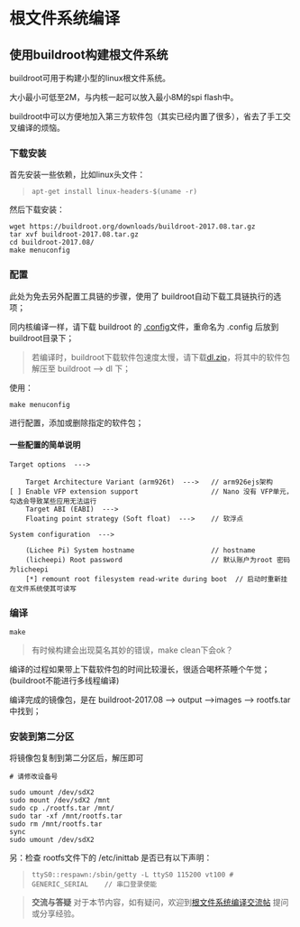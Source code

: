 根文件系统编译
==============

使用buildroot构建根文件系统
---------------------------

buildroot可用于构建小型的linux根文件系统。

大小最小可低至2M，与内核一起可以放入最小8M的spi flash中。

buildroot中可以方便地加入第三方软件包（其实已经内置了很多），省去了手工交叉编译的烦恼。

### 下载安装

首先安装一些依赖，比如linux头文件：

> `apt-get install linux-headers-$(uname -r)`

然后下载安装：

``` 
wget https://buildroot.org/downloads/buildroot-2017.08.tar.gz
tar xvf buildroot-2017.08.tar.gz
cd buildroot-2017.08/
make menuconfig
```

### 配置

此处为免去另外配置工具链的步骤，使用了 buildroot自动下载工具链执行的选项；

同内核编译一样，请下载 buildroot 的 [.config](https://fdvad021asfd8q.oss-cn-hangzhou.aliyuncs.com/migrate/buildroot.config)文件，重命名为 .config 后放到 buildroot目录下；


> 若编译时，buildroot下载软件包速度太慢，请下载[dl.zip](https://pan.baidu.com/s/1_tBdX9K7fOkH9JdXZ_MdiQ)，将其中的软件包解压至 buildroot --\> dl 下；

使用：

    make menuconfig

进行配置，添加或删除指定的软件包；

#### 一些配置的简单说明

    Target options  --->

        Target Architecture Variant (arm926t)  --->   // arm926ejs架构
    [ ] Enable VFP extension support                  // Nano 没有 VFP单元，勾选会导致某些应用无法运行
        Target ABI (EABI)  --->
        Floating point strategy (Soft float)  --->    // 软浮点

    System configuration  --->

        (Lichee Pi) System hostname                   // hostname
        (licheepi) Root password                      // 默认账户为root 密码为licheepi
        [*] remount root filesystem read-write during boot  // 启动时重新挂在文件系统使其可读写 

### 编译

    make

>有时候构建会出现莫名其妙的错误，make clean下会ok？

编译的过程如果带上下载软件包的时间比较漫长，很适合喝杯茶睡个午觉；(buildroot不能进行多线程编译)

编译完成的镜像包，是在
buildroot-2017.08 --\> output --\>images --\> rootfs.tar 中找到；

### 安装到第二分区

将镜像包复制到第二分区后，解压即可

```
# 请修改设备号

sudo umount /dev/sdX2
sudo mount /dev/sdX2 /mnt
sudo cp ./rootfs.tar /mnt/
sudo tar -xf /mnt/rootfs.tar
sudo rm /mnt/rootfs.tar
sync
sudo umount /dev/sdX2
```

另：检查 rootfs文件下的 /etc/inittab 是否已有以下声明：

> `ttyS0::respawn:/sbin/getty -L ttyS0 115200 vt100 # GENERIC_SERIAL    // 串口登录使能`

> **交流与答疑**
> 对于本节内容，如有疑问，欢迎到[根文件系统编译交流帖](http://bbs.lichee.pro/d/27--) 提问或分享经验。
